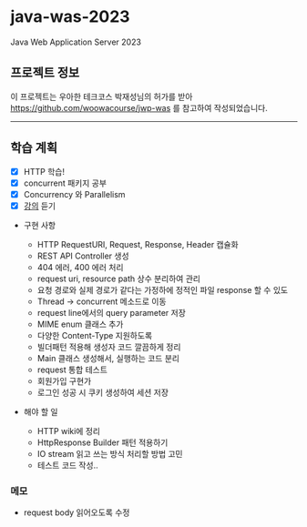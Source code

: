 # java-was-2023

Java Web Application Server 2023

## 프로젝트 정보 

이 프로젝트는 우아한 테크코스 박재성님의 허가를 받아 https://github.com/woowacourse/jwp-was 
를 참고하여 작성되었습니다.

---
## 학습 계획
- [x] HTTP 학습!
- [x] concurrent 패키지 공부
- [x] Concurrency 와 Parallelism
- [x] [강의](https://youtu.be/4kb448OJ7Mw) 듣기

- 구현 사항
  - HTTP RequestURI, Request, Response, Header 캡슐화
  - REST API Controller 생성
  - 404 에러, 400 에러 처리
  - request uri, resource path 상수 분리하여 관리
  - 요청 경로와 실제 경로가 같다는 가정하에 정적인 파일 response 할 수 있도
  - Thread -> concurrent 메소드로 이동
  - request line에서의 query parameter 저장
  - MIME enum 클래스 추가
  - 다양한 Content-Type 지원하도록
  - 빌더패턴 적용해 생성자 코드 깔끔하게 정리
  - Main 클래스 생성해서, 실행하는 코드 분리
  - request 통합 테스트
  - 회원가입 구현가
  - 로그인 성공 시 쿠키 생성하여 세션 저장

- 해야 할 일
  - HTTP wiki에 정리
  - HttpResponse Builder 패턴 적용하기
  - IO stream 읽고 쓰는 방식 처리할 방법 고민
  - 테스트 코드 작성..

### 메모
- request body 읽어오도록 수정